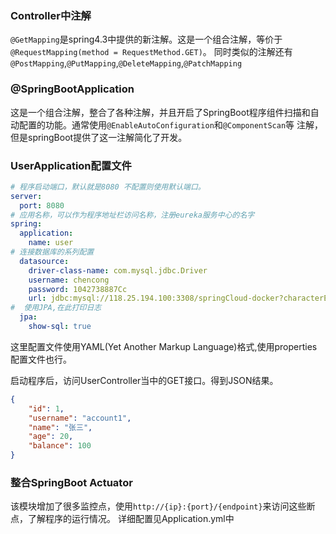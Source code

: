 ### Controller中注解
`@GetMapping`是spring4.3中提供的新注解。这是一个组合注解，等价于`@RequestMapping(method = RequestMethod.GET)`。
同时类似的注解还有`@PostMapping`,`@PutMapping`,`@DeleteMapping`,`@PatchMapping`

### @SpringBootApplication
这是一个组合注解，整合了各种注解，并且开启了SpringBoot程序组件扫描和自动配置的功能。通常使用`@EnableAutoConfiguration`和`@ComponentScan`等
注解，但是springBoot提供了这一注解简化了开发。

### UserApplication配置文件
```yaml
# 程序启动端口，默认就是8080 不配置则使用默认端口。
server:
  port: 8080
# 应用名称，可以作为程序地址栏访问名称，注册eureka服务中心的名字
spring:
  application:
    name: user
# 连接数据库的系列配置
  datasource:
    driver-class-name: com.mysql.jdbc.Driver
    username: chencong
    password: 1042738887Cc
    url: jdbc:mysql://118.25.194.100:3308/springCloud-docker?characterEncoding=utf-8&useSSL=false
#  使用JPA,在此打印日志
  jpa:
    show-sql: true
```
这里配置文件使用YAML(Yet Another Markup Language)格式,使用properties配置文件也行。

启动程序后，访问UserController当中的GET接口。得到JSON结果。
```json
{
    "id": 1,
    "username": "account1",
    "name": "张三",
    "age": 20,
    "balance": 100
}
```

### 整合SpringBoot Actuator
该模块增加了很多监控点，使用`http://{ip}:{port}/{endpoint}`来访问这些断点，了解程序的运行情况。
详细配置见Application.yml中

